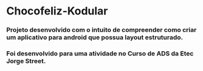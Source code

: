 # Chocofeliz-Kodular

<h3> Projeto desenvolvido com o intuito de compreender como criar um aplicativo para android que possua layout estruturado.</h3>
<h3> Foi desenvolvido para uma atividade no Curso de ADS da Etec Jorge Street. </h3>
